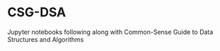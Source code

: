 # CSG-DSA
Jupyter notebooks following along with Common-Sense Guide to Data Structures and Algorithms
